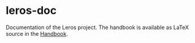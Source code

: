 # leros-doc
Documentation of the Leros project. The handbook is available as LaTeX source in the [Handbook](handbook).
